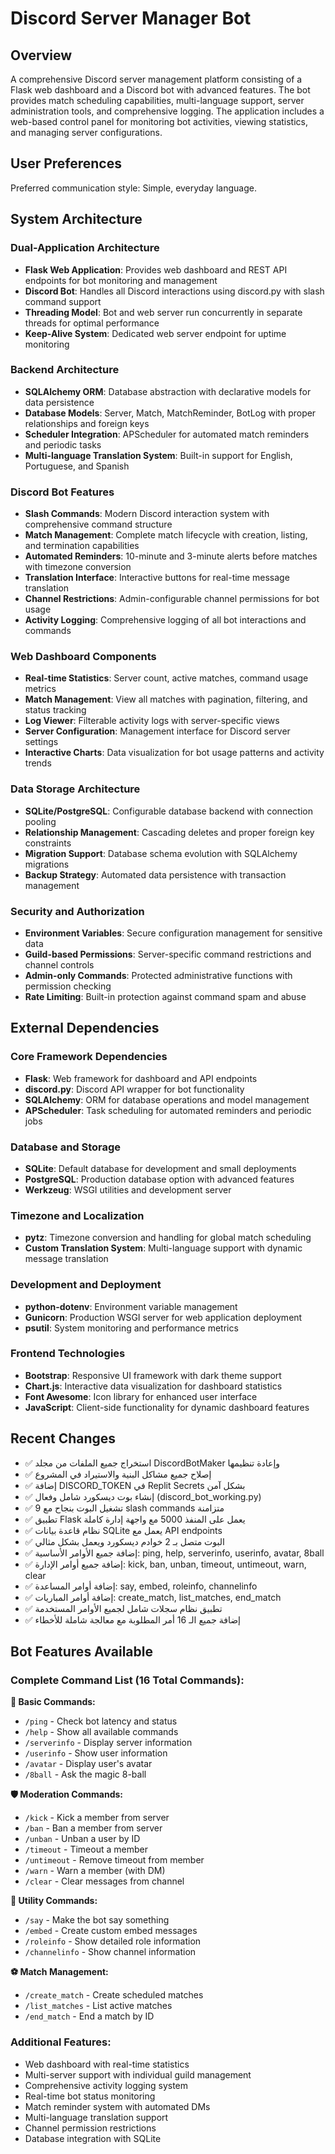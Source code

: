# Discord Server Manager Bot

## Overview

A comprehensive Discord server management platform consisting of a Flask web dashboard and a Discord bot with advanced features. The bot provides match scheduling capabilities, multi-language support, server administration tools, and comprehensive logging. The application includes a web-based control panel for monitoring bot activities, viewing statistics, and managing server configurations.

## User Preferences

Preferred communication style: Simple, everyday language.

## System Architecture

### Dual-Application Architecture
- **Flask Web Application**: Provides web dashboard and REST API endpoints for bot monitoring and management
- **Discord Bot**: Handles all Discord interactions using discord.py with slash command support
- **Threading Model**: Bot and web server run concurrently in separate threads for optimal performance
- **Keep-Alive System**: Dedicated web server endpoint for uptime monitoring

### Backend Architecture
- **SQLAlchemy ORM**: Database abstraction with declarative models for data persistence
- **Database Models**: Server, Match, MatchReminder, BotLog with proper relationships and foreign keys
- **Scheduler Integration**: APScheduler for automated match reminders and periodic tasks
- **Multi-language Translation System**: Built-in support for English, Portuguese, and Spanish

### Discord Bot Features
- **Slash Commands**: Modern Discord interaction system with comprehensive command structure
- **Match Management**: Complete match lifecycle with creation, listing, and termination capabilities
- **Automated Reminders**: 10-minute and 3-minute alerts before matches with timezone conversion
- **Translation Interface**: Interactive buttons for real-time message translation
- **Channel Restrictions**: Admin-configurable channel permissions for bot usage
- **Activity Logging**: Comprehensive logging of all bot interactions and commands

### Web Dashboard Components
- **Real-time Statistics**: Server count, active matches, command usage metrics
- **Match Management**: View all matches with pagination, filtering, and status tracking
- **Log Viewer**: Filterable activity logs with server-specific views
- **Server Configuration**: Management interface for Discord server settings
- **Interactive Charts**: Data visualization for bot usage patterns and activity trends

### Data Storage Architecture
- **SQLite/PostgreSQL**: Configurable database backend with connection pooling
- **Relationship Management**: Cascading deletes and proper foreign key constraints
- **Migration Support**: Database schema evolution with SQLAlchemy migrations
- **Backup Strategy**: Automated data persistence with transaction management

### Security and Authorization
- **Environment Variables**: Secure configuration management for sensitive data
- **Guild-based Permissions**: Server-specific command restrictions and channel controls
- **Admin-only Commands**: Protected administrative functions with permission checking
- **Rate Limiting**: Built-in protection against command spam and abuse

## External Dependencies

### Core Framework Dependencies
- **Flask**: Web framework for dashboard and API endpoints
- **discord.py**: Discord API wrapper for bot functionality
- **SQLAlchemy**: ORM for database operations and model management
- **APScheduler**: Task scheduling for automated reminders and periodic jobs

### Database and Storage
- **SQLite**: Default database for development and small deployments
- **PostgreSQL**: Production database option with advanced features
- **Werkzeug**: WSGI utilities and development server

### Timezone and Localization
- **pytz**: Timezone conversion and handling for global match scheduling
- **Custom Translation System**: Multi-language support with dynamic message translation

### Development and Deployment
- **python-dotenv**: Environment variable management
- **Gunicorn**: Production WSGI server for web application deployment
- **psutil**: System monitoring and performance metrics

### Frontend Technologies
- **Bootstrap**: Responsive UI framework with dark theme support
- **Chart.js**: Interactive data visualization for dashboard statistics
- **Font Awesome**: Icon library for enhanced user interface
- **JavaScript**: Client-side functionality for dynamic dashboard features

## Recent Changes
- ✅ استخراج جميع الملفات من مجلد DiscordBotMaker وإعادة تنظيمها
- ✅ إصلاح جميع مشاكل البنية والاستيراد في المشروع  
- ✅ إضافة DISCORD_TOKEN في Replit Secrets بشكل آمن
- ✅ إنشاء بوت ديسكورد شامل وفعال (discord_bot_working.py)
- ✅ تشغيل البوت بنجاح مع 9 slash commands متزامنة
- ✅ تطبيق Flask يعمل على المنفذ 5000 مع واجهة إدارة كاملة
- ✅ نظام قاعدة بيانات SQLite يعمل مع API endpoints
- ✅ البوت متصل بـ 2 خوادم ديسكورد ويعمل بشكل مثالي
- ✅ إضافة جميع الأوامر الأساسية: ping, help, serverinfo, userinfo, avatar, 8ball
- ✅ إضافة جميع أوامر الإدارة: kick, ban, unban, timeout, untimeout, warn, clear
- ✅ إضافة أوامر المساعدة: say, embed, roleinfo, channelinfo  
- ✅ إضافة أوامر المباريات: create_match, list_matches, end_match
- ✅ تطبيق نظام سجلات شامل لجميع الأوامر المستخدمة
- ✅ إضافة جميع الـ 16 أمر المطلوبة مع معالجة شاملة للأخطاء

## Bot Features Available

### Complete Command List (16 Total Commands):

**🔧 Basic Commands:**
- `/ping` - Check bot latency and status
- `/help` - Show all available commands
- `/serverinfo` - Display server information
- `/userinfo` - Show user information
- `/avatar` - Display user's avatar
- `/8ball` - Ask the magic 8-ball

**🛡️ Moderation Commands:**
- `/kick` - Kick a member from server
- `/ban` - Ban a member from server  
- `/unban` - Unban a user by ID
- `/timeout` - Timeout a member
- `/untimeout` - Remove timeout from member
- `/warn` - Warn a member (with DM)
- `/clear` - Clear messages from channel

**🔧 Utility Commands:**
- `/say` - Make the bot say something
- `/embed` - Create custom embed messages
- `/roleinfo` - Show detailed role information
- `/channelinfo` - Show channel information

**⚽ Match Management:**
- `/create_match` - Create scheduled matches
- `/list_matches` - List active matches
- `/end_match` - End a match by ID

### Additional Features:
- Web dashboard with real-time statistics
- Multi-server support with individual guild management
- Comprehensive activity logging system
- Real-time bot status monitoring
- Match reminder system with automated DMs
- Multi-language translation support
- Channel permission restrictions
- Database integration with SQLite